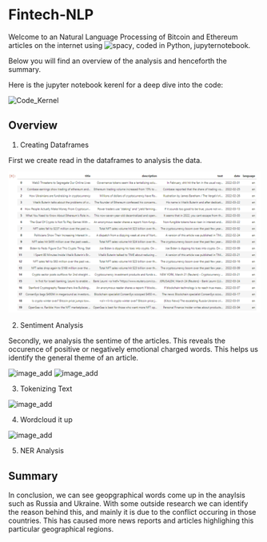 # Fintech-NLP

Welcome to an Natural Language Processing of Bitcoin and Ethereum articles on the internet using ![spacy](https://spacy.io/usage/visualizers/), coded in Python, jupyternotebook.

Below you will find an overview of the analysis and henceforth the summary.

Here is the jupyter notebook kerenl for a deep dive into the code:

![Code_Kernel](Code/crypto_sentiment.ipynb)  

## Overview

1. Creating Dataframes

First we create read in the dataframes to analysis the data.

![image_add](Images/1_bitcoin_ethereum_dataframes.png)

2. Sentiment Analysis

Secondly, we analysis the sentime of the articles. This reveals the occurence of positive or negatively emotional charged words. This helps us identify the general theme of an article.

![image_add]('../Images/2_bitcoin_ethereum_sentimentalanalysis.png') 
![image_add]('../Images/2_ethereum_sentimentalanalysis.png')

3. Tokenizing Text

![image_add]()  

4. Wordcloud it up

![image_add]()

5. NER Analysis


## Summary

In conclusion, we can see geopgraphical words come up in the anaylsis such as Russia and Ukraine. With some outside research we can identify the reason behind this, and mainly it is due to the conflict occuring in those countries. This has caused more news reports and articles highlighing this particular geographical regions.

